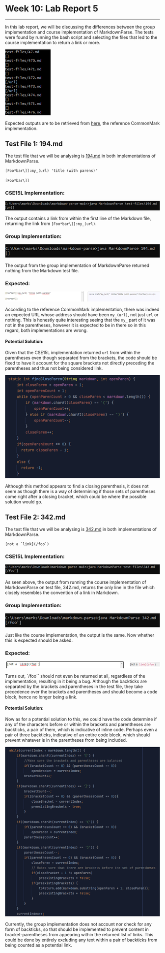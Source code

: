 # Week 10: Lab Report 5
***

In this lab report, we will be discussing the differences between the group
implementation and course implementation of MarkdownParse. The tests were found
by running the bash script and selecting the files that led to the course 
implementation to return a link or more.

![Image](Screenshots/lab_report_5/bash_script.png)

Expected outputs are to be retrieved from 
[here](https://spec.commonmark.org/dingus/), the reference CommonMark 
implementation.

## Test File 1: 194.md

The test file that we will be analysing is 
[194.md](Screenshots/lab_report_5/194.md) in both implementations of 
MarkdownParse. 
```
[Foo*bar\]]:my_(url) 'title (with parens)'

[Foo*bar\]]
```

### CSE15L Implementation: 
![Image](Screenshots/lab_report_5/cse15l_1_implementation_194.png)

The output contains a link from within the first line of the Markdown file, 
returning the link from `[Foo*bar\]]:my_(url)`.

### Group Implementation:
![Image](Screenshots/lab_report_5/group_implementation_194.png)

The output from the group implementation of MarkdownParse returned nothing from 
the Markdown test file.

### Expected:
![Image](Screenshots/lab_report_5/194_expected.png)

According to the reference CommonMark implementation, there was indeed an 
expected URL whose address should have been `my_(url)`, not just `url` or 
nothing. This is honestly quite interesting seeing that the `my_` part of it 
was not in the parentheses, however it is expected to be in there so in this 
regard, both implementations are wrong.

#### Potential Solution:

Given that the CSE15L implementation returned `url` from within the parentheses
even though separated from the brackets, the code should be fixed to have it 
account for the square brackets not directly preceding the parentheses and thus
not being considered link.

![Image](Screenshots/lab_report_5/cse15l_method.png)

Although this method appears to find a closing parenthesis, it does not seem as 
though there is a way of determining if those sets of parentheses come right 
after a closing bracket, which could be where the possible solution would go.


## Test File 2: 342.md

The test file that we will be analysing is
[342.md](Screenshots/lab_report_5/342.md) in both implementations of
MarkdownParse.
```
[not a `link](/foo`)
```

### CSE15L Implementation:

![Image](Screenshots/lab_report_5/cse15l_implementation_342.png)

As seen above, the output from running the course implementation of 
MarkdownParse on test file, 342.md, returns the only line in the file which
closely resembles the convention of a link in Markdown.

### Group Implementation:

![Image](Screenshots/lab_report_5/group_implementation_342.png)

Just like the course implementation, the output is the same. Now
whether this is expected should be asked.

### Expected:

![Image](Screenshots/lab_report_5/342_expected.png)

Turns out, `/foo\`` should not even be returned at all, regardless of the 
implementation, resulting in it being a bug. Although the backticks are 
separated by the brackets and parentheses in the test file, they take 
precedence over the brackets and parentheses and should become a code block, 
hence no longer being a link.

#### Potential Solution:

Now as for a potential solution to this, we could have the code determine if 
any of the characters before or within the brackets and parentheses are 
backticks, a pair of them, which is indicative of inline code. Perhaps even a 
pair of three backticks, indicative of an entire code block, which should 
prevent whatever is in the parentheses from being included.

![Image](Screenshots/lab_report_5/group_implementation_method.png)

Currently, the group implementation does not account nor check for any form
of backticks, so that should be implemented to prevent content in 
bracket-parentheses from appearing within the returned list of links. This 
could be done by entirely excluding any text within a pair of backticks
from being counted as a potential link.
